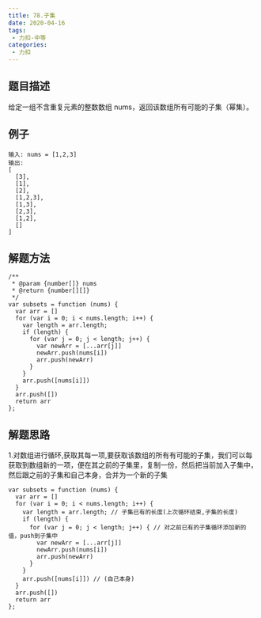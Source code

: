 ```yaml
---
title: 78.子集
date: 2020-04-16
tags:
 - 力扣-中等
categories: 
 - 力扣
---
```

## 题目描述
给定一组不含重复元素的整数数组 nums，返回该数组所有可能的子集（幂集）。
## 例子
```
输入: nums = [1,2,3]
输出:
[
  [3],
  [1],
  [2],
  [1,2,3],
  [1,3],
  [2,3],
  [1,2],
  []
]
```



## 解题方法

```
/**
 * @param {number[]} nums
 * @return {number[][]}
 */
var subsets = function (nums) {
  var arr = []
  for (var i = 0; i < nums.length; i++) {
    var length = arr.length;
    if (length) {
      for (var j = 0; j < length; j++) {
        var newArr = [...arr[j]]
        newArr.push(nums[i])
        arr.push(newArr)
      }
    }
    arr.push([nums[i]])
  }
  arr.push([])
  return arr
};
```
## 解题思路
1.对数组进行循环,获取其每一项,要获取该数组的所有有可能的子集，我们可以每获取到数组新的一项，便在其之前的子集里，复制一份，然后把当前加入子集中，然后跟之前的子集和自己本身，合并为一个新的子集

```
var subsets = function (nums) {
  var arr = []
  for (var i = 0; i < nums.length; i++) {
    var length = arr.length; // 子集已有的长度(上次循环结束,子集的长度)
    if (length) {
      for (var j = 0; j < length; j++) { // 对之前已有的子集循环添加新的值，push到子集中
        var newArr = [...arr[j]]
        newArr.push(nums[i])
        arr.push(newArr)
      }
    }
    arr.push([nums[i]]) // (自己本身)
  }
  arr.push([])
  return arr
};
```